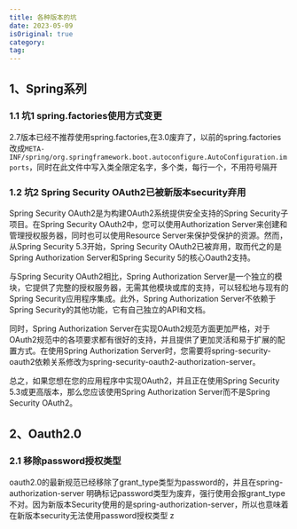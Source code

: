 ```yaml
---
title: 各种版本的坑
date: 2023-05-09
isOriginal: true
category: 
tag: 
---
```


## 1、Spring系列

### 1.1 坑1 spring.factories使用方式变更

2.7版本已经不推荐使用spring.factories,在3.0废弃了，以前的spring.factories改成`META-INF/spring/org.springframework.boot.autoconfigure.AutoConfiguration.imports`，同时在此文件中写入类全限定名字，多个类，每行一个，不用符号隔开

### 1.2 坑2 Spring Security OAuth2已被新版本security弃用

Spring Security OAuth2是为构建OAuth2系统提供安全支持的Spring Security子项目。在Spring Security OAuth2中，您可以使用Authorization Server来创建和管理授权服务器，同时也可以使用Resource Server来保护受保护的资源。然而，从Spring Security 5.3开始，Spring Security OAuth2已被弃用，取而代之的是Spring Authorization Server和Spring Security 5的核心Oauth2支持。

与Spring Security OAuth2相比，Spring Authorization Server是一个独立的模块，它提供了完整的授权服务器，无需其他模块或库的支持，可以轻松地与现有的Spring Security应用程序集成。此外，Spring Authorization Server不依赖于Spring Security的其他功能，它有自己独立的API和文档。

同时，Spring Authorization Server在实现OAuth2规范方面更加严格，对于OAuth2规范中的各项要求都有很好的支持，并且提供了更加灵活和易于扩展的配置方式。在使用Spring Authorization Server时，您需要将spring-security-oauth2依赖关系修改为spring-security-oauth2-authorization-server。

总之，如果您想在您的应用程序中实现OAuth2，并且正在使用Spring Security 5.3或更高版本，那么您应该使用Spring Authorization Server而不是Spring Security OAuth2。

## 2、Oauth2.0

### 2.1 移除password授权类型

oauth2.0的最新规范已经移除了grant_type类型为password的，并且在spring-authorization-server 明确标记password类型为废弃，强行使用会报grant_type不对。因为新版本Security使用的是spring-authorization-server，所以也意味着在新版本security无法使用password授权类型
z